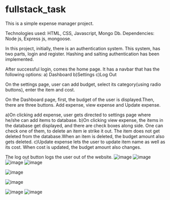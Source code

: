 # fullstack_task

This is a simple expense manager project.

Technologies used: HTML, CSS, Javascript, Mongo Db.
Dependencies: Node js, Express js, mongoose.

In this project, initially, there is an authentication system.
This system, has two parts, login and register.
Hashing and salting authentication has been implemented.

After successful login, comes the home page. It has a navbar that has the following options:
a) Dashboard
b)Settings
c)Log Out

On the settings page, user can add budget, select its category(using radio buttons), enter the item and cost.

On the Dashboard page, first, the budget of the user is displayed.Then, there are three buttons.
Add expense, view expense and Update expense.

a)On clicking add expense, user gets directed to settings page where he/she can add items to database.
b)On clicking view expense, the items in the database get displayed, and there are check boxes along side.
One can check one of them, to delete an item ie strike it out.
The item does not get deleted from the database.When an item is deleted, the budget amount also gets deleted.
c)Update expense lets the user to update item name as well as its cost. When cost is updated, the budget amount also changes.

The log out button logs the user out of the website.
![image](https://user-images.githubusercontent.com/56043146/110336421-dab28580-804a-11eb-87bd-acb7c4673561.png)
![image](https://user-images.githubusercontent.com/56043146/110336445-e1d99380-804a-11eb-9782-1a4b6cf03b0b.png)
![image](https://user-images.githubusercontent.com/56043146/110336474-e7cf7480-804a-11eb-90e1-54959869ba7f.png)
![image](https://user-images.githubusercontent.com/56043146/110336502-edc55580-804a-11eb-880d-8f434009b2f8.png)

![image](https://user-images.githubusercontent.com/56043146/110336516-f28a0980-804a-11eb-9112-933b8c68242f.png)

![image](https://user-images.githubusercontent.com/56043146/110420003-66b2c480-80c0-11eb-8ee5-2b9e1713d00a.png)

![image](https://user-images.githubusercontent.com/56043146/110420025-70d4c300-80c0-11eb-8337-fd300e60f23e.png)
![image](https://user-images.githubusercontent.com/56043146/110420049-821dcf80-80c0-11eb-9bdc-0c26fd30c35f.png)






